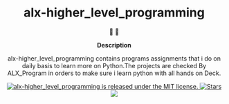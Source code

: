 <h1 align="center">
alx-higher_level_programming
</h1>

<p align="center">
   📄 🚀
</p>

<p align="center">
  <strong>
   Description
  </strong>
</p>

<p align="center">
alx-higher_level_programming contains programs assignments that i do on daily basis to learn more on Python.The projects are checked By ALX_Program in orders to make sure i learn python with all hands on Deck.
</p>

<p align="center">

<a href="https://github.com/Tr-reny/alx-higher_level_programming/blob/master/LICENCE">
 <img src="https://img.shields.io/badge/license-MIT-blue.svg" alt="alx-higher_level_programming is released under the MIT license." />
  </a>
  
   <a href="https://img.shields.io/github/stars/Tr-reny/alx-higher_level_programming?style=social">
  <img src="https://img.shields.io/github/stars/Tr-reny/alx-higher_level_programming?style=social" alt="Stars" />
 </a>

<a href="https://komarev.com/ghpvc/?username=alx-higher-level-programming&color=green">
  <img src="https://komarev.com/ghpvc/?username=alxhigher-level-programming&color=green" />
 </a>
 
 

</p>
